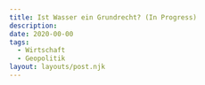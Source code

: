 ```yaml
---
title: Ist Wasser ein Grundrecht? (In Progress)
description: 
date: 2020-00-00
tags:
  - Wirtschaft
  - Geopolitik
layout: layouts/post.njk
---
```




